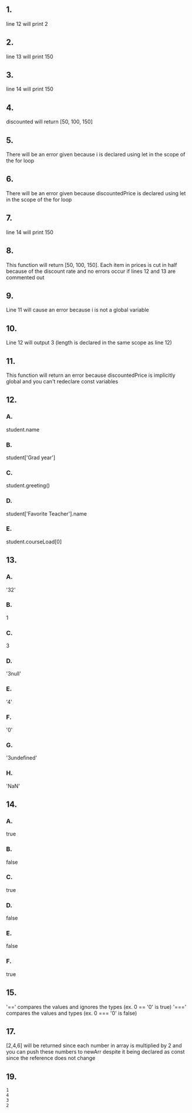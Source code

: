 ## 1.
line 12 will print 2
## 2.
line 13 will print 150
## 3.
line 14 will print 150
## 4.
discounted will return [50, 100, 150]
## 5.
There will be an error given because i is declared using let in the scope of the for loop
## 6.
There will be an error given because discountedPrice is declared using let in the scope of the for loop
## 7.
line 14 will print 150
## 8.
This function will return [50, 100, 150]. Each item in prices is cut in half because of the discount rate and no errors occur if lines 12 and 13 are commented out
## 9.
Line 11 will cause an error because i is not a global variable
## 10.
Line 12 will output 3 (length is declared in the same scope as line 12)
## 11.
This function will return an error because discountedPrice is implicitly global and you can't redeclare const variables
## 12.
### A.
student.name
### B.
student['Grad year']
### C.
student.greeting()
### D.
student['Favorite Teacher'].name
### E.
student.courseLoad[0]
## 13.
### A.
'32'
### B.
1
### C.
3
### D.
'3null'
### E.
'4'
### F.
'0'
### G.
'3undefined'
### H.
'NaN'
## 14.
### A.
true
### B.
false
### C.
true
### D.
false
### E.
false
### F.
true
## 15.
'==' compares the values and ignores the types (ex. 0 == '0' is true)
'===' compares the values and types (ex. 0 === '0' is false)
## 17.
[2,4,6] will be returned since each number in array is multiplied by 2 and you can push these numbers to newArr despite it being declared as const since the reference does not change
## 19.
```
1
4
3
2
```
